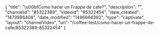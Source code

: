 {
    "title": "\u00bfComo hacer un Frappe de cafe?",
    "description": "",
    "channelid": "85322389",
    "videoid": "85322454",
    "date_created": "1473986408",
    "date_modified": "1486664392",
    "type": "captivate",
    "layout": "channelVideo",
    "url": "\/coffee-test\/como-hacer-un-frappe-de-cafe\/85322389-85322454"
}